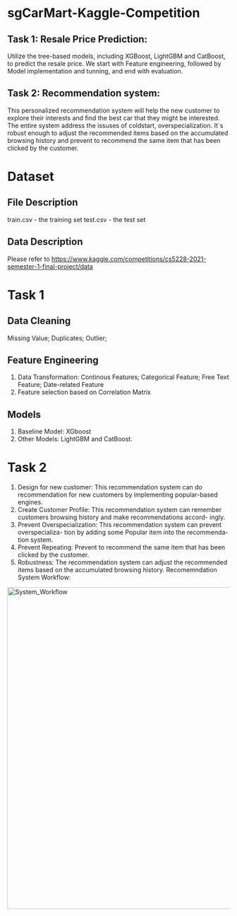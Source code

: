 # sgCarMart-Kaggle-Competition
## Task 1: Resale Price Prediction:
Utilize the tree-based models, including XGBoost, LightGBM and CatBoost, to predict the resale price. We start with Feature engineering, followed by Model implementation and tunning, and end with evaluation.
## Task 2: Recommendation system: 
This personalized recommendation system will help the new customer to explore their interests and find the best car that they might be interested.
The entire system address the issuses of coldstart, overspecialization. It`s robust enough to adjust the recommended items based on the accumulated browsing history and prevent to recommend the same item that has been clicked by the customer.

# Dataset
## File Description
train.csv - the training set
test.csv - the test set

## Data Description 
Please refer to https://www.kaggle.com/competitions/cs5228-2021-semester-1-final-project/data

# Task 1
## Data Cleaning 
Missing Value; Duplicates; Outlier; 
## Feature Engineering
1. Data Transformation: Continous Features; Categorical Feature; Free Text Feature; Date-related Feature
2. Feature selection based on Correlation Matrix 
## Models
1. Baseline Model: XGboost
2. Other Models: LightGBM and CatBoost.

# Task 2 
1. Design for new customer: This recommendation system can do recommendation for new customers by implementing popular-based engines.
2. Create Customer Profile: This recommendation system can remember customers browsing history and make recommendations accord- ingly.
3. Prevent Overspecialization: This recommendation system can prevent overspecializa- tion by adding some Popular item into the recommenda- tion system.
4. Prevent Repeating: Prevent to recommend the same item that has been clicked by the customer.
5. Robustness: The recommendation system can adjust the recommended items based on the accumulated browsing history.
Recomemndation System Workflow: 
<img width="728" alt="System_Workflow" src="https://github.com/yichenCY/sgCarMart-Kaggle-Competition/assets/87318317/9462a1f4-5337-45f0-a877-91ba30dd06ea">
